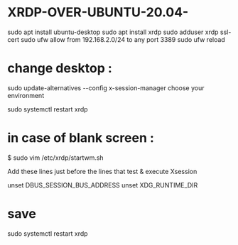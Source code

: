 # XRDP-OVER-UBUNTU-20.04-

sudo apt install ubuntu-desktop
sudo apt install xrdp
sudo adduser xrdp ssl-cert
sudo ufw allow from 192.168.2.0/24 to any port 3389
sudo ufw reload

# change desktop :

sudo update-alternatives --config x-session-manager
choose your environment

sudo systemctl restart xrdp

# in case of blank screen :

$ sudo vim /etc/xrdp/startwm.sh

Add these lines just before the lines that test & execute Xsession

unset DBUS_SESSION_BUS_ADDRESS
unset XDG_RUNTIME_DIR

# save

sudo systemctl restart xrdp
